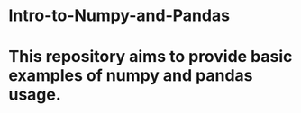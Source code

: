 # Intro-to-Numpy-and-Pandas
# This repository aims to provide basic examples of numpy and pandas usage.
